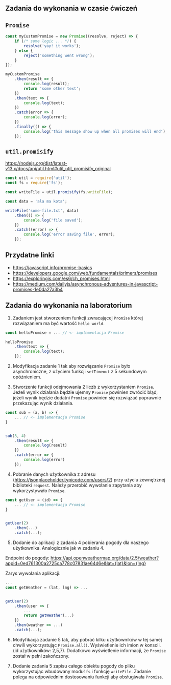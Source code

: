 ## Zadania do wykonania w czasie ćwiczeń

## `Promise`

```javascript
const myCustomPromise = new Promise((resolve, reject) => {
    if (/* some logic ... */) {
        resolve('yay! it works');
    } else {
        reject('something went wrong');
    }
});

myCustomPromise
    .then(result => {
        console.log(result);
        return 'some other text';
    })
    .then(text => {
        console.log(text);
    })
    .catch(error => {
        console.log(error);
    })
    .finally(() => {
        console.log('this message show up when all promises will end');
    });
```

## `util.promisify`

https://nodejs.org/dist/latest-v13.x/docs/api/util.html#util_util_promisify_original

```javascript
const util = require('util');
const fs = require('fs');

const writeFile = util.promisify(fs.writeFile);

const data = 'ala ma kota';

writeFile('some-file.txt', data)
    .then(() => {
        console.log('file saved');
    })
    .catch((error) => {
        console.log('error saving file', error);
    });
```

## Przydatne linki

- https://javascript.info/promise-basics
- https://developers.google.com/web/fundamentals/primers/promises
- https://exploringjs.com/es6/ch_promises.html
- https://medium.com/dailyjs/asynchronous-adventures-in-javascript-promises-1e0da27a3b4

## Zadania do wykonania na laboratorium

1. Zadaniem jest stworzeniem funkcji zwracającej `Promise` której rozwiązaniem ma być wartość `hello world`.

```javascript
const helloPromise = ... // <- implementacja Promise

helloPromise
    .then(text => {
        console.log(text);
    });
```

2. Modyfikacja zadanie 1 tak aby rozwiązanie `Promise` było asynchroniczne, z użyciem funkcji `setTimeout` z 5 sekundowym opóźnieniem.

3. Stworzenie funkcji odejmowania 2 liczb z wykorzystaniem `Promise`. Jeżeli wynik działania będzie ujemny `Promise` powinien zwrócić błąd, jeżeli wynik będzie dodatni `Promise` powinien się rozwiązać poprawnie przekazując wynik działania.

```javascript
const sub = (a, b) => {
    ... // <- implementacja Promise
}


sub(3, 4)
    .then(result => {
        console.log(result)
    })
    .catch(error => {
        console.log(error)
    });
```


4. Pobranie danych użytkownika z adresu (https://jsonplaceholder.typicode.com/users/2) przy użyciu zewnętrznej biblioteki `request`. Należy przerobić wywołanie zapytania aby wykorzystywało `Promise`.

```javascript
const getUser = (id) => {
    ... // <- implementacja Promise
}


getUser(2)
    .then(...)
    .catch(...);
```

5. Dodanie do aplikacji z zadania 4 pobierania pogody dla naszego użytkownika. Analogicznie jak w zadaniu 4. 

Endpoint do pogody: https://api.openweathermap.org/data/2.5/weather?appid=0ed761300a2725ca778c07831ae64d6e&lat={lat}&lon={lng}

Zarys wywołania aplikacji: 

```javascript
...
const getWeather = (lat, lng) => ...


getUser(2)
    .then(user => {
        ...
        return getWeather(...)
    })
    .then(weather => ...)
    .catch(...);
```

6. Modyfikacja zadanie 5 tak, aby pobrać kilku użytkowników w tej samej chwili wykorzystując `Promise.all()`. Wyświetlenie ich imion w konsoli. (id użytkowników: 2,5,7). Dodatkowo wyświetlenie informacji, że `Promise` został w pełni zakończony.

7. Dodanie zadania 5 zapisu całego obiektu pogody do pliku wykorzystując wbudowany moduł `fs` i funkcję `writeFile`. Zadanie polega na odpowiednim dostosowaniu funkcji aby obsługiwała `Promise`. 